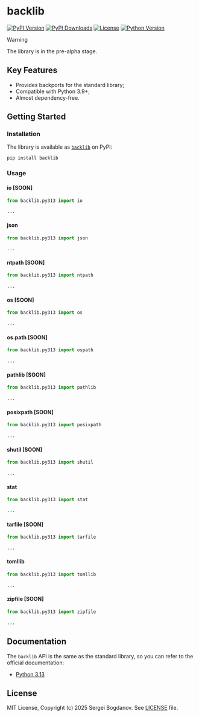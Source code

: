 # backlib

[![PyPI Version][shields/pypi/version]][pypi/homepage]
[![PyPI Downloads][shields/pypi/downloads]][pypi/homepage]
[![License][shields/pypi/license]][github/license]
[![Python Version][shields/python/version]][pypi/homepage]

> [!WARNING]
> The library is in the pre-alpha stage.

## Key Features

* Provides backports for the standard library;
* Compatible with Python 3.9+;
* Almost dependency-free.

## Getting Started

### Installation

The library is available as [`backlib`][pypi/homepage] on PyPI:

```shell
pip install backlib
```

### Usage

#### io [SOON]

```python
from backlib.py313 import io

...
```

#### json

```python
from backlib.py313 import json

...
```

#### ntpath [SOON]

```python
from backlib.py313 import ntpath

...
```

#### os [SOON]

```python
from backlib.py313 import os

...
```

#### os.path [SOON]

```python
from backlib.py313 import ospath

...
```

#### pathlib [SOON]

```python
from backlib.py313 import pathlib

...
```

#### posixpath [SOON]

```python
from backlib.py313 import posixpath

...
```

#### shutil [SOON]

```python
from backlib.py313 import shutil

...
```

#### stat

```python
from backlib.py313 import stat

...
```

#### tarfile [SOON]

```python
from backlib.py313 import tarfile

...
```

#### tomllib

```python
from backlib.py313 import tomllib

...
```

#### zipfile [SOON]

```python
from backlib.py313 import zipfile

...
```

## Documentation

The `backlib` API is the same as the standard library, so you can refer to the official documentation:

* [Python 3.13][docs/3.13]

## License

MIT License, Copyright (c) 2025 Sergei Bogdanov. See [LICENSE][github/license] file.

<!-- --- --- --- --- --- --- --- --- --- --- --- --- --- --- --- --- --- --- --- --- --- --- --- --- --- --- --- --- -->

[docs/3.13]: https://docs.python.org/3.13/library/index.html

[github/license]: https://github.com/syubogdanov/backlib/tree/main/LICENSE

[pypi/homepage]: https://pypi.org/project/backlib/

[shields/pypi/downloads]: https://img.shields.io/pypi/dm/backlib.svg?color=green
[shields/pypi/license]: https://img.shields.io/pypi/l/backlib.svg?color=green
[shields/pypi/version]: https://img.shields.io/pypi/v/backlib.svg?color=green
[shields/python/version]: https://img.shields.io/pypi/pyversions/backlib.svg?color=green
